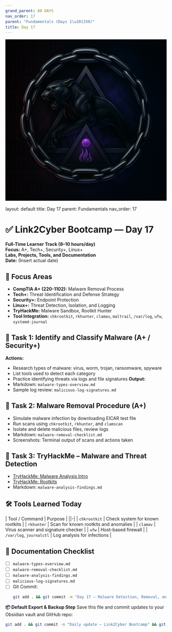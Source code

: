 ```yaml
---
grand_parent: 80 DAYS
nav_order: 17
parent: "Fundamentals (Days 1\u201330)"
title: Day 17
---
```

![Panther Icon](/assets/icons/icon-cyber-panther.png)

layout: default
title: Day 17
parent: Fundamentals
nav_order: 17

# ✅ Link2Cyber Bootcamp — Day 17
**Full-Time Learner Track (8–10 hours/day)**  
**Focus:** A+, Tech+, Security+, Linux+  
**Labs, Projects, Tools, and Documentation**  
**Date:** (Insert actual date)
## 🧩 Focus Areas
- **CompTIA A+ (220-1102):** Malware Removal Process  
- **Tech+:** Threat Identification and Defense Strategy  
- **Security+:** Endpoint Protection  
- **Linux+:** Threat Detection, Isolation, and Logging  
- **TryHackMe:** Malware Sandbox, Rootkit Hunter  
- **Tool Integration:** `chkrootkit`, `rkhunter`, `clamav`, `maltrail`, `/var/log`, `ufw`, `systemd-journal`
## 🛑 Task 1: Identify and Classify Malware (A+ / Security+)
**Actions:**  
- Research types of malware: virus, worm, trojan, ransomware, spyware  
- List tools used to detect each category  
- Practice identifying threats via logs and file signatures
**Output:**  
- Markdown: `malware-types-overview.md`  
- Sample log review: `malicious-log-signatures.md`
## 🧹 Task 2: Malware Removal Procedure (A+)
- Simulate malware infection by downloading EICAR test file  
- Run scans using `chkrootkit`, `rkhunter`, and `clamscan`  
- Isolate and delete malicious files, review logs
- Markdown: `malware-removal-checklist.md`  
- Screenshots: Terminal output of scans and actions taken
## 🧪 Task 3: TryHackMe – Malware and Threat Detection
- [TryHackMe: Malware Analysis Intro](https://tryhackme.com/room/malwareintro)  
- [TryHackMe: Rootkits](https://tryhackme.com/room/linuxrootkits)
- Markdown: `malware-analysis-findings.md`
## 🛠️ Tools Learned Today
| Tool / Command   | Purpose                                |
||-|
| `chkrootkit`     | Check system for known rootkits        |
| `rkhunter`       | Scan for known rootkits and anomalies  |
| `clamav`         | Virus scanner and signature checker    |
| `ufw`            | Host-based firewall                    |
| `/var/log`, `journalctl` | Log analysis for infections   |
## 📁 Documentation Checklist
- [ ] `malware-types-overview.md`  
- [ ] `malware-removal-checklist.md`  
- [ ] `malware-analysis-findings.md`  
- [ ] `malicious-log-signatures.md`  
- [ ] Git Commit:
  ```bash
  git add . && git commit -m "Day 17 – Malware Detection, Removal, and Logging" && git push origin main
  ```
**📦 Default Export & Backup Step**
Save this file and commit updates to your Obsidian vault and GitHub repo:
```bash
git add . && git commit -m "Daily update – Link2Cyber Bootcamp" && git push origin main
```
